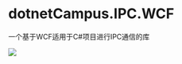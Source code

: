 # dotnetCampus.IPC.WCF
一个基于WCF适用于C#项目进行IPC通信的库

![](https://github.com/dotnet-campus/Dreamland.IPC.WCF/workflows/.NET%20Core/badge.svg)
